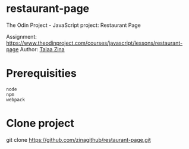# restaurant-page
 The Odin Project - JavaScript project: Restaurant Page
 
 Assignment: https://www.theodinproject.com/courses/javascript/lessons/restaurant-page
 Author: <a href="https://github.com/zinagithub">Talaa Zina</a>

# Prerequisities
	node 
	npm
	webpack

# Clone project
   git clone https://github.com/zinagithub/restaurant-page.git

